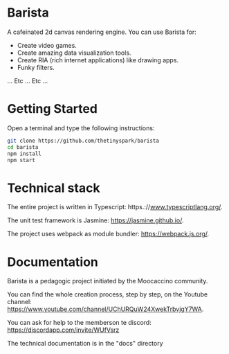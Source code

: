 # Barista

A cafeinated 2d canvas rendering engine. 
You can use Barista for: 

- Create video games. 
- Create amazing data visualization tools.
- Create RIA (rich internet applications) like drawing apps.
- Funky filters.

... Etc ... Etc ...

# Getting Started

Open a terminal and type the following instructions:
```bash
git clone https://github.com/thetinyspark/barista
cd barista
npm install
npm start
```

# Technical stack

The entire project is written in Typescript: https.://www.typescriptlang.org/.

The unit test framework is Jasmine: https://jasmine.github.io/.

The project uses webpack as module bundler: https://webpack.js.org/.

# Documentation

Barista is a pedagogic project initiated by the Moocaccino community. 

You can find the whole creation process, step by step, 
on the Youtube channel: https://www.youtube.com/channel/UChURQuW24XwekTrbvjgY7WA. 

You can ask for help to the memberson te discord: https://discordapp.com/invite/WUfVsrz

The technical documentation is in the "docs" directory
